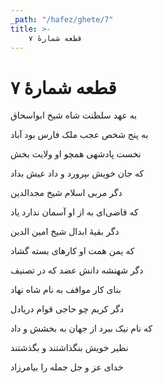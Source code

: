 ```yaml
---
_path: "/hafez/ghete/7"
title: >-
    قطعه شمارهٔ ۷
---
```

# قطعه شمارهٔ ۷

<div class="b" id="bn1"><div class="m1"><p>به عهد سلطنت شاه شیخ ابواسحاق</p></div>
<div class="m2"><p>به پنج شخص عجب ملک فارس بود آباد</p></div></div>
<div class="b" id="bn2"><div class="m1"><p>نخست پادشهی همچو او ولایت بخش</p></div>
<div class="m2"><p>که جان خویش بپرورد و داد عیش بداد</p></div></div>
<div class="b" id="bn3"><div class="m1"><p>دگر مربی اسلام شیخ مجدالدین</p></div>
<div class="m2"><p>که قاضی‌ای به از او آسمان ندارد یاد</p></div></div>
<div class="b" id="bn4"><div class="m1"><p>دگر بقیهٔ ابدال شیخ امین الدین</p></div>
<div class="m2"><p>که یمن همت او کارهای بسته گشاد</p></div></div>
<div class="b" id="bn5"><div class="m1"><p>دگر شهنشه دانش عضد که در تصنیف</p></div>
<div class="m2"><p>بنای کار مواقف به نام شاه نهاد</p></div></div>
<div class="b" id="bn6"><div class="m1"><p>دگر کریم چو حاجی قوام دریادل</p></div>
<div class="m2"><p>که نام نیک ببرد از جهان به بخشش و داد</p></div></div>
<div class="b" id="bn7"><div class="m1"><p>نظیر خویش بنگذاشتند و بگذشتند</p></div>
<div class="m2"><p>خدای عز و جل جمله را بیامرزاد</p></div></div>
